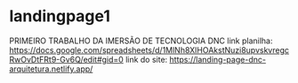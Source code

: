 # landingpage1
PRIMEIRO TRABALHO DA IMERSÃO DE TECNOLOGIA DNC
link planilha: https://docs.google.com/spreadsheets/d/1MlNh8XlHOAkstNuzi8upvskvregcRwOvDtFRt9-Gv6Q/edit#gid=0
link do site: https://landing-page-dnc-arquitetura.netlify.app/
